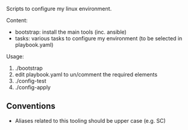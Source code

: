 Scripts to configure my linux environment.

Content:
- bootstrap: install the main tools (inc. ansible)
- tasks: various tasks to configure my environment (to be selected in playbook.yaml)

Usage:
1. ./bootstrap
2. edit playbook.yaml to un/comment the required elements
3. ./config-test
4. ./config-apply

## Conventions

- Aliases related to this tooling should be upper case (e.g. SC)
